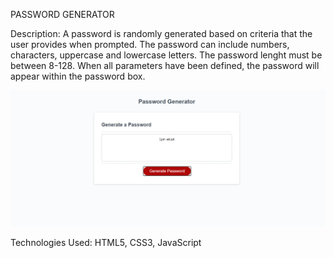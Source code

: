 PASSWORD GENERATOR


Description: A password is randomly generated based on criteria that the user provides when prompted. The password can include numbers, characters, uppercase and lowercase letters. The password lenght must be between 8-128.
When all parameters have been defined, the password will appear within the password box.

![PASSWORD GENERATOR](./Password-Generator.png)

Technologies Used: HTML5, CSS3, JavaScript

